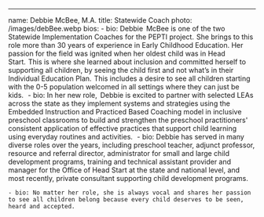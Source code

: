 ---

name: Debbie McBee, M.A.
title: Statewide Coach
photo: /images/debBee.webp
bios:
    - bio: Debbie  McBee is one of the two Statewide Implementation Coaches for the PEPTI project.  She brings to this role more than 30 years of experience in Early Childhood Education. Her passion for the field was ignited when her oldest child was in Head Start.  This is where she learned about inclusion and committed herself to supporting all children, by seeing the child first and not what’s in their Individual Education Plan.  This includes a desire to see all children starting with the 0-5 population welcomed in all settings where they can just be kids.   
    - bio: In her new role,  Debbie  is excited to partner with selected LEAs across the state as they implement systems and strategies using the Embedded Instruction and Practiced Based Coaching model in inclusive preschool classrooms to build and strengthen the preschool practitioners' consistent application of effective practices that support child learning using everyday routines and activities.   
    - bio: Debbie has served in many diverse roles over the years, including preschool teacher, adjunct professor, resource and referral director, administrator for small and large child development programs, training and technical assistant provider and manager for the Office of Head Start at the state and national level, and most recently, private consultant supporting child development programs.

    - bio: No matter her role, she is always vocal and shares her passion to see all children belong because every child deserves to be seen, heard and accepted.   